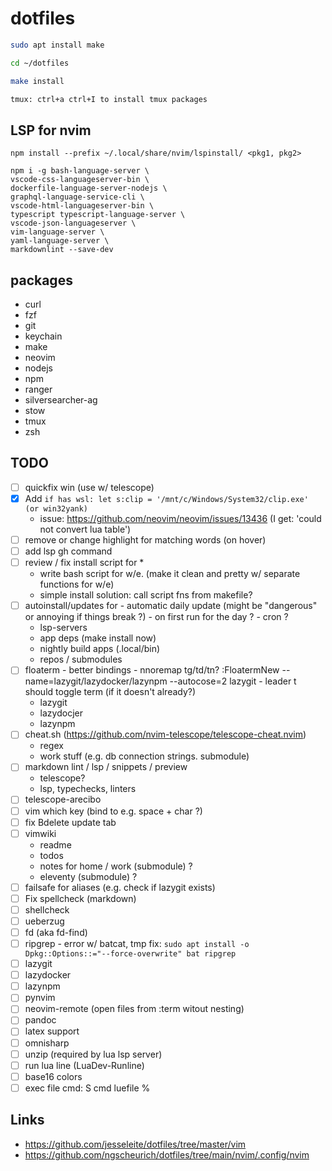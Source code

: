 # dotfiles

```zsh
sudo apt install make

cd ~/dotfiles

make install

tmux: ctrl+a ctrl+I to install tmux packages
```

## LSP for nvim 

`npm install --prefix ~/.local/share/nvim/lspinstall/ <pkg1, pkg2>`

```vim
npm i -g bash-language-server \
vscode-css-languageserver-bin \
dockerfile-language-server-nodejs \
graphql-language-service-cli \
vscode-html-languageserver-bin \
typescript typescript-language-server \
vscode-json-languageserver \
vim-language-server \
yaml-language-server \
markdownlint --save-dev
```

## packages

- curl
- fzf
- git
- keychain
- make
- neovim
- nodejs
- npm
- ranger
- silversearcher-ag
- stow
- tmux
- zsh


## TODO

- [ ] quickfix win (use w/ telescope)
- [X] Add `if has wsl: let s:clip = '/mnt/c/Windows/System32/clip.exe' (or win32yank)`
	- issue: https://github.com/neovim/neovim/issues/13436 (I get: 'could not convert lua table')
- [ ] remove or change highlight for matching words (on hover)
- [ ] add lsp gh command
- [ ] review / fix install script for *
	- write bash script for w/e. (make it clean and pretty w/ separate functions for w/e)
	- simple install solution: call script fns from makefile?
- [ ] autoinstall/updates for
    	- automatic daily update (might be "dangerous" or annoying if things break ?)
	    	- on first run for the day ?
		- cron ?
	- lsp-servers 
	- app deps (make install now)
	- nightly build apps (.local/bin)
	- repos / submodules
- [ ] floaterm 
    	- better bindings
		- nnoremap <silent> <leader>tg/td/tn? :FloatermNew --name=lazygit/lazydocker/lazynpm --autocose=2 lazygit<CR>
		- leader t should toggle term (if it doesn't already?)
	- lazygit 
	- lazydocjer
	- lazynpm
- [ ] cheat.sh (https://github.com/nvim-telescope/telescope-cheat.nvim)
	- regex
	- work stuff (e.g. db connection strings. submodule)
- [ ] markdown lint / lsp / snippets / preview
    - telescope?
    - lsp, typechecks, linters
- [ ] telescope-arecibo 
- [ ] vim which key (bind to e.g. space + char ?) 
- [ ] fix Bdelete update tab
- [ ] vimwiki 
	- readme
	- todos
	- notes for home / work (submodule) ?
	- eleventy (submodule) ?
- [ ] failsafe for aliases (e.g. check if lazygit exists)
- [ ] Fix spellcheck (markdown)
- [ ] shellcheck 
- [ ] ueberzug 
- [ ] fd (aka fd-find)
- [ ] ripgrep - error w/ batcat, tmp fix: `sudo apt install -o Dpkg::Options::="--force-overwrite" bat ripgrep`
- [ ] lazygit
- [ ] lazydocker
- [ ] lazynpm
- [ ] pynvim
- [ ] neovim-remote (open files from :term witout nesting)
- [ ] pandoc
- [ ] latex support
- [ ] omnisharp
- [ ] unzip (required by lua lsp server)
- [ ] run lua line (LuaDev-Runline) 
- [ ] base16 colors
- [ ] exec file cmd: <leader>S cmd luefile %

## Links

- https://github.com/jesseleite/dotfiles/tree/master/vim
- https://github.com/ngscheurich/dotfiles/tree/main/nvim/.config/nvim
